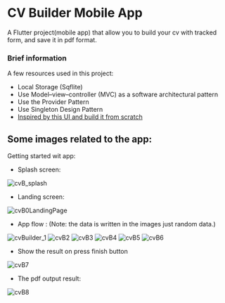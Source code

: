 # CV Builder Mobile App

A Flutter project(mobile app) that allow you to build your cv with tracked form, and save it in pdf format. 

### Brief information


A few resources used in this project:

-  Local Storage (Sqflite)
-  Use Model–view–controller (MVC) as a software architectural pattern
-  Use the Provider Pattern
- Use Singleton Design Pattern
- [Inspired by this UI and build it from scratch ](https://www.behance.net/gallery/146195263/CVResume-Builder-UI-UX-Case-Study)

## Some images related to the app:

Getting started wit app:
- Splash screen:

![cvB_splash](https://user-images.githubusercontent.com/60351703/210884267-09449f2e-fb12-46bf-9dad-45a9accd5fea.jpg)

- Landing screen:

![cvB0LandingPage](https://user-images.githubusercontent.com/60351703/210884268-7302f14c-40d6-4629-8fca-02b3501c82b9.jpg)



- App flow : (Note: the data is written in the images just random data.)

![cvBuilder_1](https://user-images.githubusercontent.com/60351703/210871783-e493f7f8-49e4-41ab-bad0-21831a9d7cee.jpg)
![cvB2](https://user-images.githubusercontent.com/60351703/210872502-fb2e7b92-15c5-490f-9392-f647b970977b.jpg)
![cvB3](https://user-images.githubusercontent.com/60351703/210873629-39bb45a5-beee-46a5-84ee-6b0a53d312df.jpg)
![cvB4](https://user-images.githubusercontent.com/60351703/210873626-611505cf-fe7e-4d4e-87b3-f3dcd654318d.jpg)
![cvB5](https://user-images.githubusercontent.com/60351703/210873624-336334aa-6ab8-409d-8b22-a4a87fa40e6f.jpg)
![cvB6](https://user-images.githubusercontent.com/60351703/210874389-97ac4ca8-2327-4863-a020-7396df18f981.jpg)
- Show the result on press finish button 

![cvB7](https://user-images.githubusercontent.com/60351703/210875432-d68893e7-557b-48b1-8c7b-6cd85e855326.jpg)

- The pdf output result: 

![cvB8](https://user-images.githubusercontent.com/60351703/210875426-12649de4-2ca9-4623-b2d3-7a8ee42a429a.jpg)






